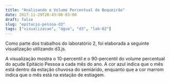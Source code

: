 ```yaml
---
title: "Analisando o Volume Percentual de Boqueirão"
date: 2017-11-29T20:43:08-03:00
draft: false
slug: "epitacio-pessoa-d3"
tags: ["visualizacao", "água", "d3", "lab-02"]
---
```


<script src="https://d3js.org/d3.v4.min.js"></script>

<style>
    .mychart rect {
      fill: steelblue;
    }

    .mychart rect:hover {
      fill: goldenrod;
    }

    .mychart text {
      font: 12px sans-serif;
      text-anchor: left;
    }

    .mychart circle:hover  {
         fill-opacity: 1;
    }
</style>

Como parte dos trabalhos do laboratório 2, foi elaborada a seguinte visualização
utilizando d3.js.

<div class="row mychart" id="chart"></div>

A visualização mostra o 10-percentil e o 90-percentil do volume percentual
do açude Epitácio Pessoa a cada mês do ano. A cor azul indica que o mês
está dentro da estação chuvosa do semiárido, enquanto que a cor marrom
indica que o mês está na estação de estiagem.

<script type="text/javascript">
"use strict"

function draw(dados) {

    dados.map((d, i) => d.tipo_mes = (d.mes >= 1 && d.mes <= 6 ? "chuvoso" : "seco"));

  // definicoes de altura e largura do svg e da vis dentro
  var alturaSVG = 400, larguraSVG = 900;
  var	margin = {top: 10, right: 20, bottom:45, left: 45}, // para descolar a vis das bordas do grafico
      larguraVis = larguraSVG - margin.left - margin.right,
      alturaVis = alturaSVG - margin.top - margin.bottom;

//Prepara onde adicionaremos a visualizacao
    var grafico = d3.select('#chart') // cria elemento <svg> com um <g> dentro
      .append('svg')
        .attr('width', larguraVis + margin.left + margin.right)
        .attr('height', alturaVis + margin.top + margin.bottom)
      .append('g') // para entender o <g> vá em x03-detalhes-svg.html
        .attr('transform', 'translate(' +  margin.left + ',' + margin.top + ')');

//As escalas

     var xScale = d3.scaleLinear()
        .domain([80, 110])
        .range([0, larguraVis - 250])
        .clamp(true);

    var yScale = d3.scaleLinear()
        .domain([10, 40])
        .range([alturaVis, 25])
        .clamp(true);

    var colorScale = d3.scaleOrdinal(d3.schemeCategory10);


//As marcas

    grafico.selectAll('g')
            .data(dados)
            .enter()
              .append('circle')
                .attr('cx', d => xScale(d.noventa_percentil))
                .attr('cy', d => yScale(d.dez_percentil))
                .attr('r', '5')
                .attr('fill', d => colorScale(d.tipo_mes))
                .attr('fill-opacity', '0.3');

//Os eixos
    grafico.append("g")
            .attr("class", "x axis")
            .attr("transform", "translate(0," + alturaVis + ")")
            .call(d3.axisBottom(xScale)); // magica do d3: gera eixo a partir da escala

    grafico.append('g')
            .attr('transform', 'translate(0,0)')
            .call(d3.axisLeft(yScale))  // gera eixo a partir da escala

    grafico.append("text")
      .attr("transform", "translate(-30," + (alturaVis + margin.top)/2 + ") rotate(-90)")
      .text("10-percentil");

      grafico.append("text")
      .attr("transform", "translate(250, " + (alturaVis + 30) + ")")
      .text("90-percentil");
};

d3.csv('/dados/boqueirao-por-mes.csv', function(dados) {
  draw(dados);
});

</script>
